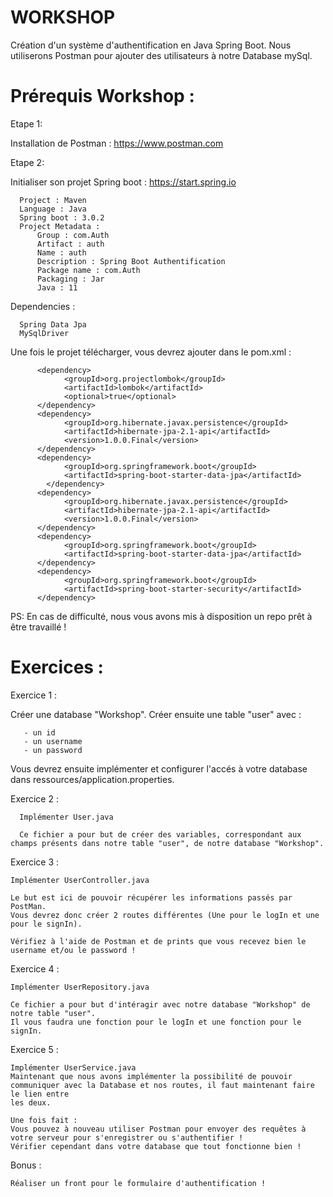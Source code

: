 # WORKSHOP

Création d'un système d'authentification en Java Spring Boot.
Nous utiliserons Postman pour ajouter des utilisateurs à notre Database mySql.


# Prérequis Workshop :

Etape 1:

  Installation de Postman : https://www.postman.com

Etape 2:
  
  Initialiser son projet Spring boot : https://start.spring.io
      
      Project : Maven
      Language : Java
      Spring boot : 3.0.2
      Project Metadata :
          Group : com.Auth
          Artifact : auth
          Name : auth
          Description : Spring Boot Authentification
          Package name : com.Auth
          Packaging : Jar
          Java : 11
          
  Dependencies :
  
      Spring Data Jpa
      MySqlDriver
  
  
  Une fois le projet télécharger, vous devrez ajouter dans le pom.xml :
        
      	  <dependency>
			    <groupId>org.projectlombok</groupId>
			    <artifactId>lombok</artifactId>
			    <optional>true</optional>
		  </dependency>
		  <dependency>
			    <groupId>org.hibernate.javax.persistence</groupId>
			    <artifactId>hibernate-jpa-2.1-api</artifactId>
			    <version>1.0.0.Final</version>
		  </dependency>
		  <dependency>
			    <groupId>org.springframework.boot</groupId>
			    <artifactId>spring-boot-starter-data-jpa</artifactId>
		    </dependency>
		  <dependency>
			    <groupId>org.hibernate.javax.persistence</groupId>
			    <artifactId>hibernate-jpa-2.1-api</artifactId>
			    <version>1.0.0.Final</version>
		  </dependency>
		  <dependency>
			    <groupId>org.springframework.boot</groupId>
			    <artifactId>spring-boot-starter-data-jpa</artifactId>
		  </dependency>
		  <dependency>
			    <groupId>org.springframework.boot</groupId>
			    <artifactId>spring-boot-starter-security</artifactId>
		  </dependency>
		  
		  
 PS: En cas de difficulté, nous vous avons mis à disposition un repo prêt à être travaillé !

 
 # Exercices :
 
 
 Exercice 1 :

  Créer une database "Workshop".
  Créer ensuite une table "user" avec :
 
       - un id
       - un username
       - un password 
 
 Vous devrez ensuite implémenter et configurer l'accés à votre database dans ressources/application.properties.
 
 
Exercice 2 :

      Implémenter User.java
  
      Ce fichier a pour but de créer des variables, correspondant aux champs présents dans notre table "user", de notre database "Workshop".
  
  
Exercice 3 :

    Implémenter UserController.java
  
    Le but est ici de pouvoir récupérer les informations passés par PostMan.
    Vous devrez donc créer 2 routes différentes (Une pour le logIn et une pour le signIn).
  
    Vérifiez à l'aide de Postman et de prints que vous recevez bien le username et/ou le password !
  
  
Exercice 4 :

    Implémenter UserRepository.java

    Ce fichier a pour but d'intéragir avec notre database "Workshop" de notre table "user".
    Il vous faudra une fonction pour le logIn et une fonction pour le signIn.
   
   
Exercice 5 :

    Implémenter UserService.java
    Maintenant que nous avons implémenter la possibilité de pouvoir communiquer avec la Database et nos routes, il faut maintenant faire le lien entre 
    les deux.

    Une fois fait :
    Vous pouvez à nouveau utiliser Postman pour envoyer des requêtes à votre serveur pour s'enregistrer ou s'authentifier !
    Vérifier cependant dans votre database que tout fonctionne bien !
  
  
Bonus :

    Réaliser un front pour le formulaire d'authentification !
       
  
 
